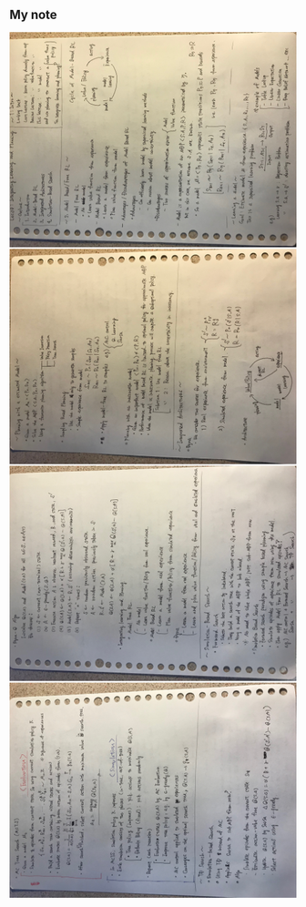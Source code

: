 ## My note
![image1](https://github.com/Rowing0914/Reinforcement_Learning/blob/master/basic_RL/review_ucl_rl/Lec08_Integrating_Learning_Planning/images/1.JPG)
![image2](https://github.com/Rowing0914/Reinforcement_Learning/blob/master/basic_RL/review_ucl_rl/Lec08_Integrating_Learning_Planning/images/2.JPG)
![image3](https://github.com/Rowing0914/Reinforcement_Learning/blob/master/basic_RL/review_ucl_rl/Lec08_Integrating_Learning_Planning/images/3.JPG)
![image4](https://github.com/Rowing0914/Reinforcement_Learning/blob/master/basic_RL/review_ucl_rl/Lec08_Integrating_Learning_Planning/images/4.JPG)